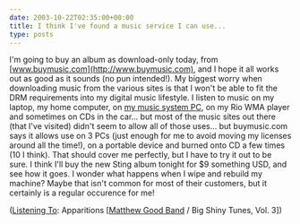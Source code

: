 ```yaml
---
date: 2003-10-22T02:35:00+00:00
title: I think I've found a music service I can use...
type: posts
---
```

I'm going to buy an album as download-only today, from [www.buymusic.com](http://www.buymusic.com), and I hope it all works out as good as it sounds (no pun intended!). My biggest worry when downloading music from the various sites is that I won't be able to fit the DRM requirements into my digital music lifestyle. I listen to music on my laptop, my home computer, on [my music system PC](http://www.duncanmackenzie.net/musicxp), on my Rio WMA player and sometimes on CDs in the car... but most of the music sites out there (that I've visited) didn't seem to allow all of those uses... but buymusic.com says it allows use on 3 PCs (just enough for me to avoid moving my licenses around all the time!), on a portable device and burned onto CD a few times (10 I think). That should cover me perfectly, but I have to try it out to be sure. I think I'll buy the new Sting album tonight for $9 something USD, and see how it goes.
I wonder what happens when I wipe and rebuild my machine? Maybe that isn't common for most of their customers, but it certainly is a regular occurence for me!


  ([Listening To](https://learn.microsoft.com/en-us/previous-versions/dotnet/articles/ms973230(v=msdn.10)): Apparitions [[Matthew Good Band](http://www.windowsmedia.com/mg/search.asp?srch=Matthew+Good+Band) / Big Shiny Tunes, Vol. 3])
